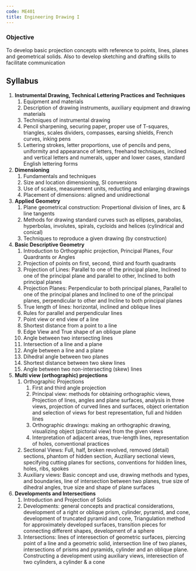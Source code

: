 ```yaml
---
code: ME401
title: Engineering Drawing I
---
```


### Objective
To develop basic projection concepts with reference to points, lines, planes and geometrical solids.
Also to develop sketching and drafting skills to facilitate communication

## Syllabus
1. **Instrumental Drawing, Technical Lettering Practices and Techniques**
	1. Equipment and materials
	2. Description of drawing instruments, auxiliary equipment and drawing materials
	3. Techniques of instrumental drawing
	4. Pencil sharpening, securing paper, proper use of T-squares, triangles, scales dividers, compasses, earsing shields, French curves, inking pens
	5. Lettering strokes, letter proportions, use of pencils and pens, uniformity and appearance of letters, freehand techniques, inclined and vertical letters and numerals, upper and lower cases, standard English lettering forms
2. **Dimensioning**
	1. Fundamentals and techniques
	2. Size and location dimensioning, SI conversions
	3. Use of scales, measurement units, reducting and enlarging drawings
	4. Placement of dimensions: aligned and unidirectional
3. **Applied Geometry**
	1. Plane geometrical construction: Propertional division of lines, arc & line tangents
	2. Methods for drawing standard curves such as ellipses, parabolas, hyperbolas, involutes, spirals, cycloids and helices (cylindrical and conical)
	3. Techniques to reproduce a given drawing (by construction)
4. **Basic Descriptive Geometry**
	1. Introduction to Orthographic projection, Principal Planes, Four Quardrants or Angles
	2. Projection of points on first, second, third and fourth quadrants
	3. Projection of Lines: Parallel to one of the principal plane, Inclined to one of the principal plane and parallel to other, Inclined to both principal planes
	4. Projection Planes: Perpendicular to both principal planes, Parallel to one of the principal planes and Inclined to one of the principal planes, perpendicular to other and Incline to both principal planes
	5. True length of lines: horizontal, inclined and oblique lines
	6. Rules for parallel and perpendicular lines
	7. Point view or end view of a line
	8. Shortest distance from a point to a line
	9. Edge View and True shape of an oblique plane
	10. Angle between two intersecting lines
	11. Intersection of a line and a plane
	12. Angle between a line and a plane
	13. Dihedral angle between two planes
	14. Shortest distance between two skew lines
	15. Angle between two non-intersecting (skew) lines
5. **Multi view (orthographic) projections**
	1. Orthographic Projections
		1. First and third angle projection
		2. Principal view: methods for obtaining orthographic views, Projection of lines, angles and plane surfaces, analysis in three views, projection of curved lines and surfaces, object orientation and selection of views for best representation, full and hidden lines
		3. Orthographic drawings: making an orthographic drawing, visualizing object (pictorial view) from the given views
		4. Interpretation of adjacent areas, true-length lines, representation of holes, conventional practices
	2. Sectional Views: Full, half, broken revolved, removed (detail) sections, phantom of hidden section, Auziliary sectional views, specifying cutting planes for sections, conventions for hidden lines, holes, ribs, spokes
	3. Auxiliary views: Basic concept and use, drawing methods and types, and boundaries, line of intersection between two planes, true size of dihedral angles, true size and shape of plane surfaces
6. **Developments and Intersections**
	1. Introduction and Projection of Solids
	2. Developments: general concepts and practical considerations, development of a right or oblique prism, cylinder, pyramid, and cone, development of truncated pyramid and cone, Triangulation method for approximately developed surfaces, transition pieces for connecting different shapes, development of a sphere
	3. Intersections: lines of interesection of geometric surfaces, piercing point of a line and a geometric solid, intersection line of two planes, intersections of prisms and pyramids, cylinder and an oblique plane. Constructing a development using auxiliary views, interesection of two cylinders, a cylinder & a cone

